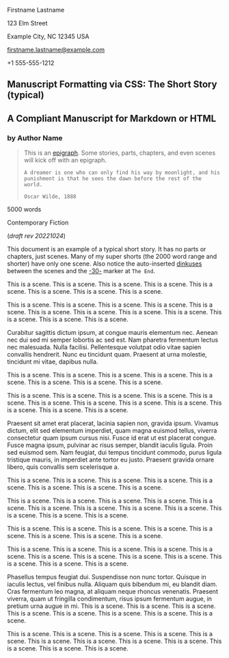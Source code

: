 <!--
Typical short story example

- title page stuff
- scenes

Copyright (c) Todd Warner
This work is licensed under Attribution 4.0 International. To view a copy of
this license, visit <http://creativecommons.org/licenses/by/4.0/>.
-->

<style>
    /*
    @import url("https://toddwarner.io/pub/css/manuscript-css/manuscript.css");
    @import url("/full/path/to/the/repository/for/manuscript-css/manuscript.css");
    */
    @import url("../../manuscript-beta.css");

    :root {
        --m-marginalia: "Lastname / Short-form Prose / " counter(page);
    }
</style>

<div id="vpage">
<article id="manuscript">




[comment]: / "-------------------------- TITLE PAGE --------------------------"




<div class="m-page-header">
<div class="m-contact">


Firstname Lastname

123 Elm Street

Example City, NC 12345 USA

firstname.lastname@example.com

+1 555-555-1212


</div></div> <!-- /.m-contact, /.m-page-header -->



<div class="m-title-header">


# Manuscript Formatting via CSS: The Short Story (typical)

## A Compliant Manuscript for Markdown or HTML

### by Author Name

> This is an [epigraph](https://en.wikipedia.org/wiki/Epigraph_(literature)).
> Some stories, parts, chapters, and even scenes will kick off with an epigraph.
>
> <div class="x-poem">
>
> ```
> A dreamer is one who can only find his way by moonlight, and his
> punishment is that he sees the dawn before the rest of the world.
>                                                              Oscar Wilde, 1888
> ```
>
> </div>


<div class="m-facts">


5000 words

Contemporary Fiction

(_draft rev 20221024_)


</div> <!-- /.m-facts -->
</div> <!-- (/title strings), /.m-facts, /.m-title-header -->




[comment]: / "---------------------------- SCENES ----------------------------"




<section class="m-scene">


This document is an example of a typical short story. It has no parts or
chapters, just scenes. Many of my super shorts (the 2000 word range and shorter)
have only one scene. Also notice the auto-inserted
[dinkuses](https://en.wikipedia.org/wiki/Dinkus) between the scenes and the
[-30-](https://en.wikipedia.org/wiki/-30-) marker at `The End`.

This is a scene. This is a scene. This is a scene. This is a scene.
This is a scene. This is a scene. This is a scene. This is a scene.

This is a scene. This is a scene. This is a scene. This is a scene.
This is a scene. This is a scene. This is a scene. This is a scene.
This is a scene. This is a scene. This is a scene. This is a scene. 


</section>
<section class="m-scene">


Curabitur sagittis dictum ipsum, at congue mauris elementum nec. Aenean nec dui
sed mi semper lobortis ac sed est. Nam pharetra fermentum lectus nec malesuada.
Nulla facilisi. Pellentesque volutpat odio vitae sapien convallis hendrerit.
Nunc eu tincidunt quam. Praesent at urna molestie, tincidunt mi vitae, dapibus
nulla.

This is a scene. This is a scene. This is a scene. This is a scene.
This is a scene. This is a scene. This is a scene. This is a scene.

This is a scene. This is a scene. This is a scene. This is a scene.
This is a scene. This is a scene. This is a scene. This is a scene.
This is a scene. This is a scene. This is a scene. This is a scene. 


</section>
<section class="m-scene">


Praesent sit amet erat placerat, lacinia sapien non, gravida ipsum. Vivamus
dictum, elit sed elementum imperdiet, quam magna euismod tellus, viverra
consectetur quam ipsum cursus nisi. Fusce id erat ut est placerat congue. Fusce
magna ipsum, pulvinar ac risus semper, blandit iaculis ligula. Proin sed
euismod sem. Nam feugiat, dui tempus tincidunt commodo, purus ligula tristique
mauris, in imperdiet ante tortor eu justo. Praesent gravida ornare libero, quis
convallis sem scelerisque a.

This is a scene. This is a scene. This is a scene. This is a scene.
This is a scene. This is a scene. This is a scene. This is a scene.

This is a scene. This is a scene. This is a scene. This is a scene.
This is a scene. This is a scene. This is a scene. This is a scene.
This is a scene. This is a scene. This is a scene. This is a scene. 


</section>
<section class="m-scene">


This is a scene. This is a scene. This is a scene. This is a scene.
This is a scene. This is a scene. This is a scene. This is a scene.

This is a scene. This is a scene. This is a scene. This is a scene.
This is a scene. This is a scene. This is a scene. This is a scene.
This is a scene. This is a scene. This is a scene. This is a scene. 


</section>
<section class="m-scene">


Phasellus tempus feugiat dui. Suspendisse non nunc tortor. Quisque in iaculis
lectus, vel finibus nulla. Aliquam quis bibendum mi, eu blandit diam. Cras
fermentum leo magna, at aliquam neque rhoncus venenatis. Praesent viverra, quam
ut fringilla condimentum, risus ipsum fermentum augue, in pretium urna augue in
mi. This is a scene. This is a scene. This is a scene. This is a scene.
This is a scene. This is a scene. This is a scene. This is a scene.

This is a scene. This is a scene. This is a scene. This is a scene.
This is a scene. This is a scene. This is a scene. This is a scene.
This is a scene. This is a scene. This is a scene. This is a scene. 


</section> <!--end last scene -->

</article></div> <!-- ----------------------------- end of manuscript ---- -->

